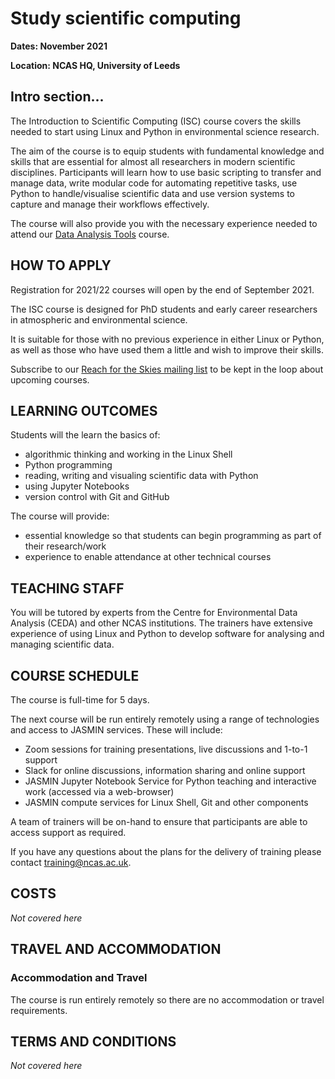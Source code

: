# Study scientific computing

**Dates: November 2021**

**Location: NCAS HQ, University of Leeds**

## Intro section...

The Introduction to Scientific Computing (ISC) course covers the skills 
needed to start using Linux and Python in environmental science research.

The aim of the course is to equip students with fundamental knowledge and 
skills that are essential for almost all researchers in modern scientific 
disciplines. Participants will learn how to use basic scripting 
to transfer and manage data, write modular code for automating repetitive 
tasks, use Python to handle/visualise scientific data and use version 
systems to capture and manage their workflows effectively.

The course will also provide you with the necessary experience needed 
to attend our [Data Analysis Tools](https://www.ncas.ac.uk/study-with-us/data-analysis-tools/) course.

## HOW TO APPLY

Registration for 2021/22 courses will open by the end of September 2021.

The ISC course is designed for PhD students and early career researchers 
in atmospheric and environmental science.

It is suitable for those with no previous experience in either Linux or Python, 
as well as those who have used them a little and wish to improve their skills.

Subscribe to our [Reach for the Skies mailing list](http://eepurl.com/dIclFb) 
to be kept in the loop about upcoming courses.

## LEARNING OUTCOMES

Students will the learn the basics of:

- algorithmic thinking and working in the Linux Shell
- Python programming
- reading, writing and visualing scientific data with Python
- using Jupyter Notebooks
- version control with Git and GitHub

The course will provide:

- essential knowledge so that students can begin programming as part of their research/work
- experience to enable attendance at other technical courses

## TEACHING STAFF

You will be tutored by experts from the Centre for Environmental Data Analysis (CEDA) and
other NCAS institutions. The trainers have extensive experience of using Linux and Python to 
develop software for analysing and managing scientific data.

## COURSE SCHEDULE

The course is full-time for 5 days. 

The next course will be run entirely remotely using a range of technologies and access to 
JASMIN services. These will include:
- Zoom sessions for training presentations, live discussions and 1-to-1 support
- Slack for online discussions, information sharing and online support
- JASMIN Jupyter Notebook Service for Python teaching and interactive work (accessed via a web-browser)
- JASMIN compute services for Linux Shell, Git and other components

A team of trainers will be on-hand to ensure that participants are able to access support 
as required.

If you have any questions about the plans for the delivery of training 
please contact [training@ncas.ac.uk](mailto:training@ncas.ac.uk).

## COSTS

_Not covered here_

## TRAVEL AND ACCOMMODATION

### Accommodation and Travel

The course is run entirely remotely so there are no accommodation or travel requirements.

## TERMS AND CONDITIONS

_Not covered here_
